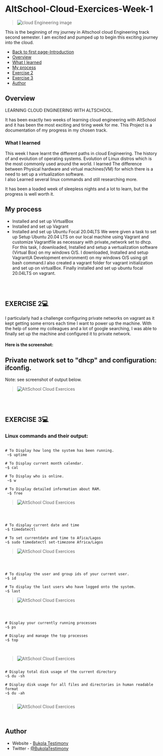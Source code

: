 # AltSchool-Cloud-Exercices-Week-1
> <img src= "https://github.com/Bukola-Testimony/AltSchool-Cloud-Exercices/blob/main/cloud3.JPG" alt="cloud Engineering image">

This is the beginning of my journey in Altschool cloud Engineering track second semester. I am excited and pumped up to begin this exciting journey into the cloud. 

- [Back to first page-Introduction](https://github.com/Bukola-Testimony/AltSchool-Cloud-Exercices#readme)
- [Overview](#overview)
- [What I learned](#what-i-learned)
- [My process](#my-process)
- [Exercise 2](#exercise-2)
- [Exercise 3](#exercise-3)
- [Author](#author)



## Overview
LEARNING CLOUD ENGINEERING WITH ALTSCHOOL.

It has been exactly two weeks of learning cloud engineering with AltSchool and it has been the most exciting and tiring week for me.
This Project is a documentation of my progress in my chosen track.


### What I learned

This week I have learnt the different paths in cloud Engineering.
The history of and evolution of operating systems.
Evolution of Linux distros which is the most commonly used around the world.
I learned The difference between Physical hardware and virtual machines(VM) for which there is a need to set up a virtualization software.  
I also Learned several linux commands and still researching more.

It has been a loaded week of sleepless nights and a lot to learn, but the progress is well worth it. 


## My process
- Installed and set up VirtualBox
- Installed and set up Vagrant
- Installed and set up Ubuntu Focal 20.04LTS
We were given a task to set up Setup Ubuntu 20.04 LTS on our local machine using Vagrant and customize Vagrantfile as necessary with private_network set to dhcp. For this task, 
I downloaded, Installed and setup a vertualization software (Virtual Box) on my windows O/S.
I downloaded, Installed and setup Vagrant(A Development environment) on my windows O/S using git bash command.I also created a vagrant folder for vagrant initialization and set up on virtualBox. Finally installed and set up ubuntu focal 20.04LTS on vagrant. 


<br>
<br>

## EXERCISE 2💻

I particularly had a challenge configuring private networks on vagrant as it kept getting some errors each time I want to power up the machine. With the help of some my colleagues and a lot of google searching, I was able to finally set up the machine and configured it to private network. 

#### Here is the screenshot:

## Private network set to "dhcp" and configuration: ifconfig. 
Note: see screenshot of output below.
<br/>


> ![AltSchool Cloud Exercices](../week1/Vagrant/Vagrant-ifconfig.JPG)


<br>
<br>


## EXERCISE 3💻
###  Linux commands and their output:

```console

# To Display how long the system has been running.
 ~$ uptime  

# To Display current month calendar.
~$ cal

# To Display who is online.
 ~$ w 
 
# To Display detailed information about RAM.
 ~$ free

```


> ![AltSchool Cloud Exercices](../week1/linux/uptime-calendar-w.JPG)
<br>

```console

# To display current date and time
~$ timedatectl  

# To set currentdate and time to Afica/Lagos
~$ sudo timedatectl set-timezone Africa/Lagos 

```

> ![AltSchool Cloud Exercices](../week1/linux/Date-time.JPG)
<br>



```console

# To display the user and group ids of your current user.
~$ id 

# To display the last users who have logged onto the system.
~$ last    
```


> ![AltSchool Cloud Exercices](../week1/linux/id-last-who.JPG)
<br>



```console

# Display your currently running processes
~$ ps

# Display and manage the top processes
~$ top  
```
<br>

> ![AltSchool Cloud Exercices](../week1/linux/ps-top.JPG)


```console

# Display total disk usage of the current directory
~$ du -sh

# Display disk usage for all files and directories in human readable format
~$ du -ah
 
```


> ![AltSchool Cloud Exercices](../week1/linux/du-ah-sh.JPG)

<br>

## Author

- Website - [Bukola Testimony](https://bukola-testimony.github.io/My-Portfolio-website/)
- Twitter - [@BukolaTestimony](https://twitter.com/BukolaTestimony)
